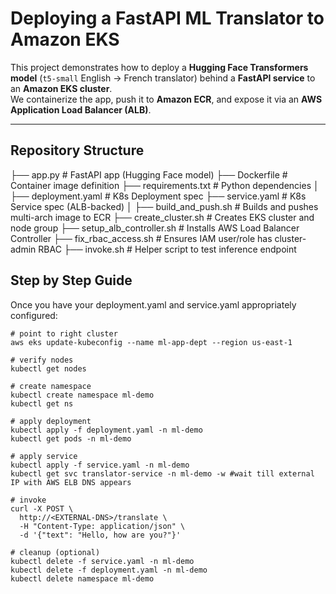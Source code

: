 # Deploying a FastAPI ML Translator to Amazon EKS

This project demonstrates how to deploy a **Hugging Face Transformers model** (`t5-small` English → French translator) behind a **FastAPI service** to an **Amazon EKS cluster**.  
We containerize the app, push it to **Amazon ECR**, and expose it via an **AWS Application Load Balancer (ALB)**.

---

## Repository Structure

├── app.py # FastAPI app (Hugging Face model)
├── Dockerfile # Container image definition
├── requirements.txt # Python dependencies
│
├── deployment.yaml # K8s Deployment spec
├── service.yaml # K8s Service spec (ALB-backed)
│
├── build_and_push.sh # Builds and pushes multi-arch image to ECR
├── create_cluster.sh # Creates EKS cluster and node group
├── setup_alb_controller.sh # Installs AWS Load Balancer Controller
├── fix_rbac_access.sh # Ensures IAM user/role has cluster-admin RBAC
├── invoke.sh # Helper script to test inference endpoint


## Step by Step Guide

Once you have your deployment.yaml and service.yaml appropriately configured:
```
# point to right cluster
aws eks update-kubeconfig --name ml-app-dept --region us-east-1

# verify nodes
kubectl get nodes

# create namespace
kubectl create namespace ml-demo
kubectl get ns

# apply deployment
kubectl apply -f deployment.yaml -n ml-demo
kubectl get pods -n ml-demo

# apply service
kubectl apply -f service.yaml -n ml-demo
kubectl get svc translator-service -n ml-demo -w #wait till external IP with AWS ELB DNS appears

# invoke
curl -X POST \
  http://<EXTERNAL-DNS>/translate \
  -H "Content-Type: application/json" \
  -d '{"text": "Hello, how are you?"}'

# cleanup (optional)
kubectl delete -f service.yaml -n ml-demo
kubectl delete -f deployment.yaml -n ml-demo
kubectl delete namespace ml-demo
```